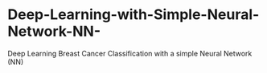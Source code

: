# Deep-Learning-with-Simple-Neural-Network-NN-
Deep Learning Breast Cancer Classification with a simple Neural Network (NN)
